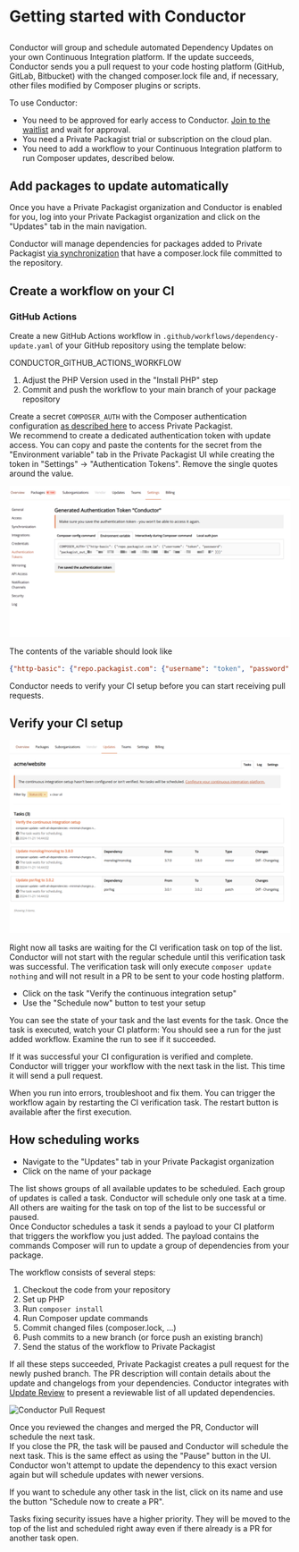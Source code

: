 # Getting started with Conductor
##

Conductor will group and schedule automated Dependency Updates on your own Continuous Integration platform. If the update succeeds, Conductor sends you a pull request to your code hosting platform (GitHub, GitLab, Bitbucket) with the changed composer.lock file and, if necessary, other files modified by Composer plugins or scripts.

To use Conductor:

- You need to be approved for early access to Conductor. [Join to the waitlist](/features/conductor) and wait for approval.
- You need a Private Packagist trial or subscription on the cloud plan.
- You need to add a workflow to your Continuous Integration platform to run Composer updates, described below.

## Add packages to update automatically

Once you have a Private Packagist organization and Conductor is enabled for you, log into your Private Packagist organization and click on the "Updates" tab in the main navigation.  

Conductor will manage dependencies for packages added to Private Packagist [via synchronization](/features/integration-github-bitbucket-gitlab.md) that have a composer.lock file committed to the repository.

## Create a workflow on your CI

### GitHub Actions

Create a new GitHub Actions workflow in `.github/workflows/dependency-update.yaml` of your GitHub repository using the template below:

CONDUCTOR_GITHUB_ACTIONS_WORKFLOW

1. Adjust the PHP Version used in the "Install PHP" step
2. Commit and push the workflow to your main branch of your package repository

Create a secret `COMPOSER_AUTH` with the Composer authentication configuration [as described here](https://getcomposer.org/doc/articles/authentication-for-private-packages.md#authentication-using-the-composer-auth-environment-variable) to access Private Packagist.  
We recommend to create a dedicated authentication token with update access. You can copy and paste the contents for the secret from the "Environment variable" tab in the Private Packagist UI while creating the token in "Settings" -> "Authentication Tokens". Remove the single quotes around the value.

![Create Authentication Token](/Resources/public/img/docs/conductor/authentication-token.png)

The contents of the variable should look like 

```json
{"http-basic": {"repo.packagist.com": {"username": "token", "password": "packagist_out_73a81c..." }}}
```

Conductor needs to verify your CI setup before you can start receiving pull requests.

## Verify your CI setup

![Task list with verification task](/Resources/public/img/docs/conductor/verification-task-list.png)

Right now all tasks are waiting for the CI verification task on top of the list. Conductor will not start with the regular schedule until this verification task was successful.
The verification task will only execute `composer update nothing` and will not result in a PR to be sent to your code hosting platform.

- Click on the task "Verify the continuous integration setup"
- Use the "Schedule now" button to test your setup

You can see the state of your task and the last events for the task. Once the task is executed, watch your CI platform:
You should see a run for the just added workflow. Examine the run to see if it succeeded.

If it was successful your CI configuration is verified and complete. Conductor will trigger your workflow with the next task in the list. This time it will send a pull request.

When you run into errors, troubleshoot and fix them. You can trigger the workflow again by restarting the CI verification task. The restart button is available after the first execution.

## How scheduling works

- Navigate to the "Updates" tab in your Private Packagist organization 
- Click on the name of your package

The list shows groups of all available updates to be scheduled. Each group of updates is called a task. Conductor will schedule only one task at a time. All others are waiting for the task on top of the list to be successful or paused.  
Once Conductor schedules a task it sends a payload to your CI platform that triggers the workflow you just added. The payload contains the commands Composer will run to update a group of dependencies from your package.

The workflow consists of several steps:

1. Checkout the code from your repository
2. Set up PHP
3. Run `composer install`
4. Run Composer update commands
5. Commit changed files (composer.lock, ...)
6. Push commits to a new branch (or force push an existing branch)
7. Send the status of the workflow to Private Packagist

If all these steps succeeded, Private Packagist creates a pull request for the newly pushed branch. The PR description will contain details about the update and changelogs from your dependencies. Conductor integrates with [Update Review](https://packagist.com/features/update-review) to present a reviewable list of all updated dependencies.

![Conductor Pull Request](https://packagist.com/img/features/auto-updates/merged-PR-for-a-security-updated.png)

Once you reviewed the changes and merged the PR, Conductor will schedule the next task.      
If you close the PR, the task will be paused and Conductor will schedule the next task. This is the same effect as using the "Pause" button in the UI. Conductor won't attempt to update the dependency to this exact version again but will schedule updates with newer versions.  

If you want to schedule any other task in the list, click on its name and use the button "Schedule now to create a PR".

Tasks fixing security issues have a higher priority. They will be moved to the top of the list and scheduled right away even if there already is a PR for another task open.

